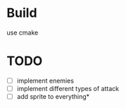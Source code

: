 # Build
use cmake

# TODO
- [ ] implement enemies
- [ ] implement different types of attack
- [ ] add sprite to everything*

